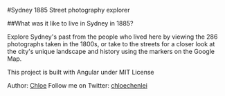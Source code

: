 #Sydney 1885 Street photography explorer 

##What was it like to live in Sydney in 1885?

Explore Sydney's past from the people who lived here by viewing the 286 photographs taken in the 1800s, or take to the streets for a closer look at the city's unique landscape and history using the markers on the Google Map.

This project is built with Angular under MIT License

Author: 
[Chloe](chloechen.io)
Follow me on Twitter: [chloechenlei](https://twitter.com/chloechenlei)
